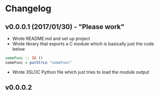 # Changelog

## v0.0.0.1 (2017/01/30) - "Please work"
- Wrote README.md and set up project
- Wrote library that exports a C module which is basically just the code below
```haskell
someFunc :: IO ()
someFunc = putStrLn "someFunc"
```
- Wrote 3SLOC Python file which just tries to load the module output

## v0.0.0.2